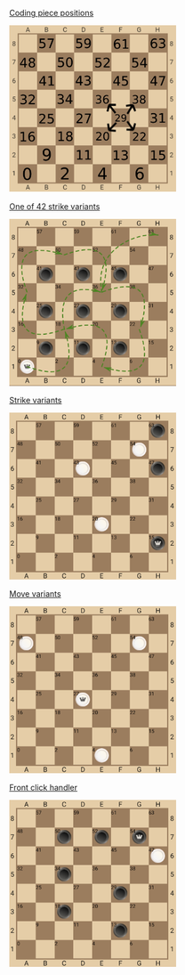 [Coding piece positions](link-url)

<img height="300" src="https://raw.githubusercontent.com/ClassicDP/checkers_core/master/img/1.png" width="300"/>

[One of 42 strike variants](link-url) 


<img height="300" src="https://raw.githubusercontent.com/ClassicDP/checkers_core/master/img/2.png" width="300"/>

[Strike variants](link-url)



<img height="300" src="https://raw.githubusercontent.com/ClassicDP/checkers_core/master/img/3.png" width="300"/>

[Move variants ](link-url)

<img height="300" src="https://raw.githubusercontent.com/ClassicDP/checkers_core/master/img/4.png" width="300"/>

[Front click handler](link-url)

<img height="300" src="https://raw.githubusercontent.com/ClassicDP/checkers_core/master/img/5.png" width="300"/>
